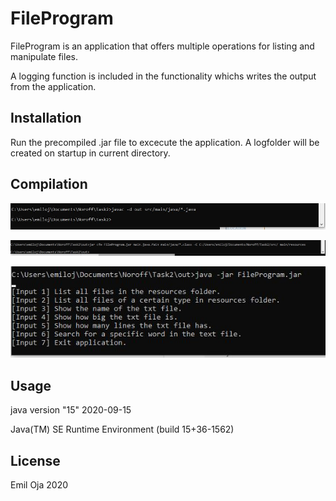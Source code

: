 # FileProgram

FileProgram is an application that offers multiple operations for listing and manipulate files.

A logging function is included in the functionality whichs writes the output from the application.

## Installation

Run the precompiled .jar file to excecute the application. A logfolder will be created on startup in current directory.

## Compilation


![Alt text](https://github.com/xtrmil/file-reader-manipulator/blob/master/screenshots/javac.JPG?raw=true)

![Alt text](https://github.com/xtrmil/file-reader-manipulator/blob/master/screenshots/jar_cfe.jpg?raw=true "jar cfe")

![Alt text](https://github.com/xtrmil/file-reader-manipulator/blob/master/screenshots/java_-jar.jpg?raw=true "java -jar")



## Usage

java version "15" 2020-09-15

Java(TM) SE Runtime Environment (build 15+36-1562)



## License
Emil Oja 2020
